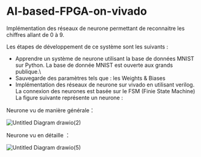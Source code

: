 # AI-based-FPGA-on-vivado

Implémentation des réseaux de neurone permettant de reconnaitre les chiffres allant de 0 à 9.

Les étapes de développement de ce système sont les suivants :

-	Apprendre un système de neurone utilisant la base de données MNIST sur Python.
La base de donnée MNIST est ouverte aux grands publique.\
-	Sauvegarde des paramètres tels que : les Weights & Biases
-	Implémentation des réseaux de neurone sur vivado en utilisant verilog.
La connexion des neurones est basée sur le FSM (Finie State Machine)
La figure suivante représente un neurone : 

Neurone vu de manière générale：

![Untitled Diagram drawio(2)](https://user-images.githubusercontent.com/22806623/191124260-796cc4e6-5215-4d31-8854-17c491b29e44.png)

Neurone vu en détaille ：

![Untitled Diagram drawio(5)](https://user-images.githubusercontent.com/22806623/191124444-0c85a9b4-1000-4b92-b541-ab68d740a67e.png)

